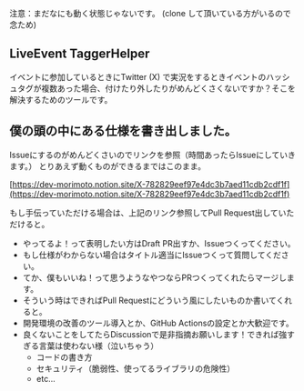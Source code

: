 注意：まだなにも動く状態じゃないです。
(clone して頂いている方がいるので念ため)

## LiveEvent TaggerHelper

イベントに参加しているときにTwitter (X) で実況をするときイベントのハッシュタグが複数あった場合、付けたり外したりがめんどくさくないですか？そこを解決するためのツールです。

## 僕の頭の中にある仕様を書き出しました。

Issueにするのがめんどくさいのでリンクを参照（時間あったらIssueにしていきます。）
とりあえず動くものができるまではこのまま。

[https://dev-morimoto.notion.site/X-782829eef97e4dc3b7aed11cdb2cdf1f](https://dev-morimoto.notion.site/X-782829eef97e4dc3b7aed11cdb2cdf1f)

もし手伝っていただける場合は、上記のリンク参照してPull Request出していただけると。

- やってるよ！って表明したい方はDraft PR出すか、Issueつくってください。
- もし仕様がわからない場合はタイトル適当にIssueつくって質問してください。
- てか、僕もいいね！って思うようなやつならPRつくってくれたらマージします。
- そういう時はできればPull Requestにどういう風にしたいものか書いてくれると。
- 開発環境の改善のツール導入とか、GitHub Actionsの設定とか大歓迎です。
- 良くないことをしてたらDiscussionで是非指摘お願いします！できれば強すぎる言葉は使わない様（泣いちゃう）
  - コードの書き方
  - セキュリティ（脆弱性、使ってるライブラリの危険性）
  - etc...
